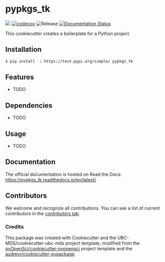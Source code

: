 # pypkgs_tk 

![](https://github.com/trevorki/pypkgs_tk/workflows/build/badge.svg) [![codecov](https://codecov.io/gh/trevorki/pypkgs_tk/branch/main/graph/badge.svg)](https://codecov.io/gh/trevorki/pypkgs_tk) ![Release](https://github.com/trevorki/pypkgs_tk/workflows/Release/badge.svg) [![Documentation Status](https://readthedocs.org/projects/pypkgs_tk/badge/?version=latest)](https://pypkgs_tk.readthedocs.io/en/latest/?badge=latest)

This cookiecutter creates a boilerplate for a Python project.

## Installation

```bash
$ pip install -i https://test.pypi.org/simple/ pypkgs_tk
```

## Features

- TODO

## Dependencies

- TODO

## Usage

- TODO

## Documentation

The official documentation is hosted on Read the Docs: https://pypkgs_tk.readthedocs.io/en/latest/

## Contributors

We welcome and recognize all contributions. You can see a list of current contributors in the [contributors tab](https://github.com/trevorki/pypkgs_tk/graphs/contributors).

### Credits

This package was created with Cookiecutter and the UBC-MDS/cookiecutter-ubc-mds project template, modified from the [pyOpenSci/cookiecutter-pyopensci](https://github.com/pyOpenSci/cookiecutter-pyopensci) project template and the [audreyr/cookiecutter-pypackage](https://github.com/audreyr/cookiecutter-pypackage).
